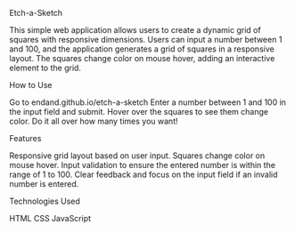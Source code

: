 Etch-a-Sketch

This simple web application allows users to create a dynamic grid of squares with responsive dimensions. Users can input a number between 1 and 100, and the application generates a grid of squares in a responsive layout. The squares change color on mouse hover, adding an interactive element to the grid.

How to Use

Go to endand.github.io/etch-a-sketch
Enter a number between 1 and 100 in the input field and submit.
Hover over the squares to see them change color.
Do it all over how many times you want!

Features

Responsive grid layout based on user input.
Squares change color on mouse hover.
Input validation to ensure the entered number is within the range of 1 to 100.
Clear feedback and focus on the input field if an invalid number is entered.

Technologies Used

HTML
CSS
JavaScript
